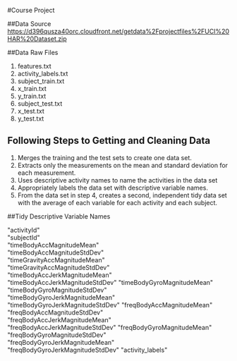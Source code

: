 #Course Project

##Data Source
https://d396qusza40orc.cloudfront.net/getdata%2Fprojectfiles%2FUCI%20HAR%20Dataset.zip

##Data Raw Files

1. features.txt
2. activity_labels.txt
3. subject_train.txt
4. x_train.txt
5. y_train.txt
6. subject_test.txt
7. x_test.txt
8. y_test.txt

## Following Steps to Getting and Cleaning Data 

1. Merges the training and the test sets to create one data set.
2. Extracts only the measurements on the mean and standard deviation for each measurement.
3. Uses descriptive activity names to name the activities in the data set
4. Appropriately labels the data set with descriptive variable names.
5. From the data set in step 4, creates a second, independent tidy data set with the average of each variable for each activity and each subject.

##Tidy Descriptive Variable Names

  "activityId"                 
  "subjectId"                      
  "timeBodyAccMagnitudeMean"      
  "timeBodyAccMagnitudeStdDev"     
  "timeGravityAccMagnitudeMean"   
  "timeGravityAccMagnitudeStdDev"  
  "timeBodyAccJerkMagnitudeMean"  
  "timeBodyAccJerkMagnitudeStdDev" 
  "timeBodyGyroMagnitudeMean"     
  "timeBodyGyroMagnitudeStdDev"    
  "timeBodyGyroJerkMagnitudeMean"  
  "timeBodyGyroJerkMagnitudeStdDev"
  "freqBodyAccMagnitudeMean"      
  "freqBodyAccMagnitudeStdDev"     
  "freqBodyAccJerkMagnitudeMean"  
  "freqBodyAccJerkMagnitudeStdDev" 
  "freqBodyGyroMagnitudeMean"     
  "freqBodyGyroMagnitudeStdDev"    
  "freqBodyGyroJerkMagnitudeMean"  
  "freqBodyGyroJerkMagnitudeStdDev"
  "activity_labels"              


